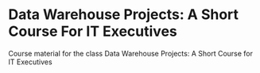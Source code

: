# Data Warehouse Projects: A Short Course For IT Executives

Course material for the class Data Warehouse Projects: A Short Course for IT Executives
